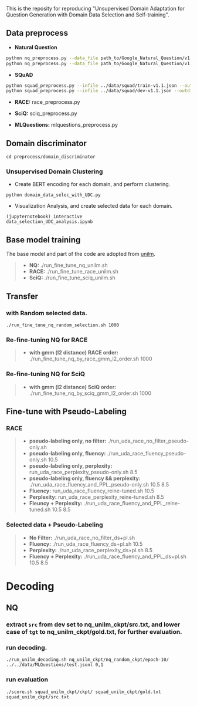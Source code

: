 This is the reposity for reproducing "Unsupervised Domain Adaptation for Question Generation with Domain Data Selection and Self-training".

## Data preprocess
- **Natural Question**
```bash
python nq_preprocess.py --data_file path_to/Google_Natural_Question/v1.0-simplified_simplified-nq-train.jsonl --outdir ../data/nq --prefix train 
python nq_preprocess.py --data_file path_to/Google_Natural_Question/v1.0-simplified_nq-dev-all.jsonl  --outdir ../data/nq  --prefix dev
```

- **SQuAD**
```bash
python squad_preprocess.py --infile ../data/squad/train-v1.1.json --outdir ../data/squad --prefix train
python squad_preprocess.py --infile ../data/squad/dev-v1.1.json --outdir ../data/squad --prefix dev 
```

- **RACE:**   race_preprocess.py


- **SciQ:** sciq_preprocess.py

- **MLQuestions:** mlquestions_preprocess.py

## Domain discriminator
```
cd preprocess/domain_discriminator
```
### Unsupervised Domain Clustering
- Create BERT encoding for each domain, and perform clustering.
```
python domain_data_selec_with_UDC.py
```
- Visualization Analysis, and create selected data for each domain.
```
(jupyternotebook) interactive
data_selection_UDC_analysis.ipynb
```


## Base model training
The base model and part of the code are adopted from [unilm](https://github.com/microsoft/unilm).
>- **NQ:**  ./run_fine_tune_nq_unilm.sh
>- **RACE:** ./run_fine_tune_race_unilm.sh
>- **SciQ:**  ./run_fine_tune_sciq_unilm.sh

## Transfer
### with Random selected data.
```
./run_fine_tune_nq_random_selection.sh 1000
```

### Re-fine-tuning NQ for RACE
>- **with gmm (l2 distance) RACE order:** ./run_fine_tune_nq_by_race_gmm_l2_order.sh 1000

### Re-fine-tuning NQ for SciQ
>- **with gmm (l2 distance) SciQ order:**  ./run_fine_tune_nq_by_sciq_gmm_l2_order.sh 1000



## Fine-tune with Pseudo-Labeling

### RACE
>- **pseudo-labeling only, no filter:** ./run_uda_race_no_filter_pseudo-only.sh  
>- **pseudo-labeling only, fluency:**    ./run_uda_race_fluency_pseudo-only.sh 10.5
>- **pseudo-labeling only, perplexity:** run_uda_race_perplexity_pseudo-only.sh 8.5
>- **pseudo-labeling only, fluency && perplexity:**  ./run_uda_race_fluency_and_PPL_pseudo-only.sh 10.5 8.5
>- **Fluency:** run_uda_race_fluency_reine-tuned.sh 10.5
>- **Perplexity:** run_uda_race_perplexity_reine-tuned.sh 8.5
>- **Fleuncy + Perplexity:** ./run_uda_race_fluency_and_PPL_reine-tuned.sh 10.5 8.5

### Selected data + Pseudo-Labeling

>- **No Filter:** ./run_uda_race_no_filter_ds+pl.sh
>- **Fluency:** ./run_uda_race_fluency_ds+pl.sh 10.5
>- **Perplexity:** ./run_uda_race_perplexity_ds+pl.sh 8.5 
>- **Fluency + Perplexity:** ./run_uda_race_fluency_and_PPL_ds+pl.sh 10.5 8.5

# Decoding

## NQ

### extract `src` from dev set to nq_unilm_ckpt/src.txt, and lower case of `tgt` to nq_unilm_ckpt/gold.txt, for further evaluation.

### run decoding. 
```
./run_unilm_decoding.sh nq_unilm_ckpt/nq_random_ckpt/epoch-10/ ../../data/MLQuestions/test.jsonl 0,1
```

### run evaluation
```
./score.sh squad_unilm_ckpt/ckpt/ squad_unilm_ckpt/gold.txt squad_unilm_ckpt/src.txt
```



